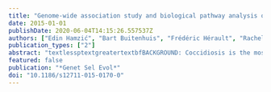 ```yaml
---
title: "Genome-wide association study and biological pathway analysis of the Eimeria maxima response in broilers."
date: 2015-01-01
publishDate: 2020-06-04T14:15:26.557537Z
authors: ["Edin Hamzić", "Bart Buitenhuis", "Frédéric Hérault", "Rachel Hawken", "Mitchel S Abrahamsen", "Bertrand Servin", "Jean-Michel Elsen", "Marie-Hélène Pinard-van der Laan", "Bertrand Bed"]
publication_types: ["2"]
abstract: "textlessptextgreatertextbfBACKGROUND: Coccidiosis is the most common and costly disease in the poultry industry and is caused by protozoans of the Eimeria genus. The current control of coccidiosis, based on the use of anticoccidial drugs and vaccination, faces serious obstacles such as drug resistance and the high costs for the development of efficient vaccines, respectively. Therefore, the current control programs must be expanded with complementary approaches such as the use of genetics to improve the host response to Eimeria infections. Recently, we have performed a large-scale challenge study on Cobb500 broilers using E. maxima for which we investigated variability among animals in response to the challenge. As a follow-up to this challenge study, we performed a genome-wide association study (GWAS) to identify genomic regions underlying variability of the measured traits in the response to Eimeria maxima in broilers. Furthermore, we conducted a post-GWAS functional analysis to increase our biological understanding of the underlying response to Eimeria maxima challenge.textless/ptextgreatertextlessptextgreatertextbfRESULTS: In total, we identified 22 single nucleotide polymorphisms (SNPs) with q value textless0.1 distributed across five chromosomes. The highly significant SNPs were associated with body weight gain (three SNPs on GGA5, one SNP on GGA1 and one SNP on GGA3), plasma coloration measured as optical density at wavelengths in the range 465-510 nm (10 SNPs and all on GGA10) and the percentage of β2-globulin in blood plasma (15 SNPs on GGA1 and one SNP on GGA2). Biological pathways related to metabolic processes, cell proliferation, and primary innate immune processes were among the most frequent significantly enriched biological pathways. Furthermore, the network-based analysis produced two networks of high confidence, with one centered on large tumor suppressor kinase 1 (LATS1) and 2 (LATS2) and the second involving the myosin heavy chain 6 (MYH6).textless/ptextgreatertextlessptextgreatertextbfCONCLUSIONS: We identified several strong candidate genes and genomic regions associated with traits measured in response to Eimeria maxima in broilers. Furthermore, the post-GWAS functional analysis indicates that biological pathways and networks involved in tissue proliferation and repair along with the primary innate immune response may play the most important role during the early stage of Eimeria maxima infection in broilers.textless/ptextgreater"
featured: false
publication: "*Genet Sel Evol*"
doi: "10.1186/s12711-015-0170-0"
---
```


